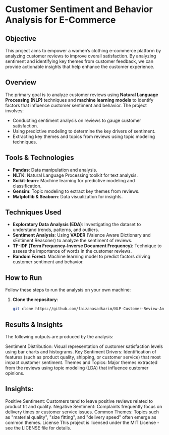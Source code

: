 # Customer Sentiment and Behavior Analysis for E-Commerce

## Objective
This project aims to empower a women’s clothing e-commerce platform by analyzing customer reviews to improve overall satisfaction. By analyzing sentiment and identifying key themes from customer feedback, we can provide actionable insights that help enhance the customer experience.

## Overview
The primary goal is to analyze customer reviews using **Natural Language Processing (NLP)** techniques and **machine learning models** to identify factors that influence customer sentiment and behavior. The project involves:

- Conducting sentiment analysis on reviews to gauge customer satisfaction.
- Using predictive modeling to determine the key drivers of sentiment.
- Extracting key themes and topics from reviews using topic modeling techniques.

## Tools & Technologies
- **Pandas**: Data manipulation and analysis.
- **NLTK**: Natural Language Processing toolkit for text analysis.
- **Scikit-learn**: Machine learning for predictive modeling and classification.
- **Gensim**: Topic modeling to extract key themes from reviews.
- **Matplotlib & Seaborn**: Data visualization for insights.

## Techniques Used
- **Exploratory Data Analysis (EDA)**: Investigating the dataset to understand trends, patterns, and outliers.
- **Sentiment Analysis**: Using **VADER** (Valence Aware Dictionary and sEntiment Reasoner) to analyze the sentiment of reviews.
- **TF-IDF (Term Frequency-Inverse Document Frequency)**: Technique to assess the importance of words in the customer reviews.
- **Random Forest**: Machine learning model to predict factors driving customer sentiment and behavior.

## How to Run
Follow these steps to run the analysis on your own machine:

1. **Clone the repository**:
   ```bash
   git clone https://github.com/faizanasadkarim/NLP-Customer-Review-Analysis

## Results & Insights
The following outputs are produced by the analysis:

Sentiment Distribution: Visual representation of customer satisfaction levels using bar charts and histograms.
Key Sentiment Drivers: Identification of features (such as product quality, shipping, or customer service) that most impact customer sentiment.
Themes and Topics: Major themes extracted from the reviews using topic modeling (LDA) that influence customer opinions.
## Insights:
Positive Sentiment: Customers tend to leave positive reviews related to product fit and quality.
Negative Sentiment: Complaints frequently focus on delivery times or customer service issues.
Common Themes: Topics such as "material quality", "size fitting", and "delivery speed" often emerge as common themes.
License
This project is licensed under the MIT License - see the LICENSE file for details.
